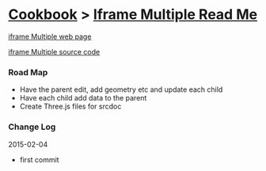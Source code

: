 [Cookbook]( ../index.html ) > [Iframe Multiple Read Me]( index.html )
===


[iframe Multiple web page]( http://theo-armour.github.io/cookbook/iframe-multiple/r1/iframe-multiple.html )

[iframe Multiple source code]( https://github.com/theo-armour/cookbook/tree/gh-pages/iframe-multiple )

### Road Map

* Have the parent edit, add geometry etc and update each child
* Have each child add data to the parent
* Create Three.js files for srcdoc

### Change Log

2015-02-04

* first commit 